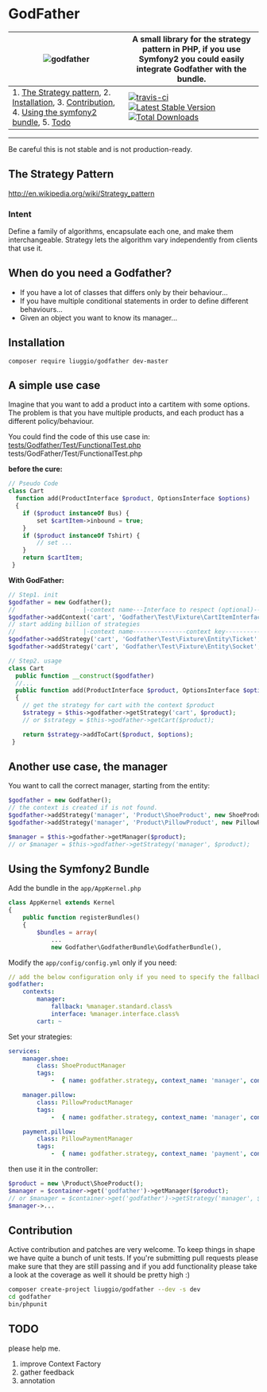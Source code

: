 # GodFather

| ![godfather](http://images.wikia.com/cybernations/images/archive/c/c9/20071008043557!Godfather_hand_black.png) | A small library for the strategy pattern in PHP, if you use Symfony2 you could easily integrate Godfather with the bundle.   |
| ------- |-----|
| 1. [The Strategy pattern](#the-strategy-pattern), 2. [Installation](#installation), 3. [Contribution](#contribution), 4. [Using the symfony2 bundle](#using-the-symfony2-bundle), 5. [Todo](#todo) |[![travis-ci](https://secure.travis-ci.org/liuggio/godfather.png)](http://travis-ci.org/liuggio/godfather) [![Latest Stable Version](https://poser.pugx.org/liuggio/godfather/v/stable.png)](https://packagist.org/packages/liuggio/godfather) [![Total Downloads](https://poser.pugx.org/liuggio/godfather/downloads.png)](https://packagist.org/packages/liuggio/godfather) |

------------------------------------------------------

Be careful this is not stable and is not production-ready.

## The Strategy Pattern

http://en.wikipedia.org/wiki/Strategy_pattern

### Intent

Define a family of algorithms, encapsulate each one, and make them interchangeable.
Strategy lets the algorithm vary independently from clients that use it.

## When do you need a Godfather?

- If you have a lot of classes that differs only by their behaviour...
- If you have multiple conditional statements in order to define different behaviours...
- Given an object you want to know its manager...

## Installation

`composer require liuggio/godfather dev-master`

## A simple use case

Imagine that you want to add a product into a cartitem with some options.
The problem is that you have multiple products, and each product has a different policy/behaviour.

You could find the code of this use case in: [tests/Godfather/Test/FunctionalTest.php](https://github.com/liuggio/godfather/blob/master/tests/Godfather/Test/FunctionalTest.php)                                                                                                                                                                                                                      tests/GodFather/Test/FunctionalTest.php

**before the cure:**

```php
// Pseudo Code
class Cart
  function add(ProductInterface $product, OptionsInterface $options)
  {
    if ($product instanceOf Bus) {
        set $cartItem->inbound = true;
    }
    if ($product instanceOf Tshirt) {
        // set ...
    }
    return $cartItem;
 }
```

**With GodFather:**

```php
// Step1. init
$godfather = new Godfather();
//                   |-context name---Interface to respect (optional)----Fallback Strategy-(optional)-|
$godfather->addContext('cart', 'Godfather\Test\Fixture\CartItemInterface', new StandardCartItem());
// start adding billion of strategies
//                   |-context name---------------context key----------------Strategy-------|
$godfather->addStrategy('cart', 'Godfather\Test\Fixture\Entity\Ticket', new TicketCartItem());
$godfather->addStrategy('cart', 'Godfather\Test\Fixture\Entity\Socket', new SocketCartItem());

// Step2. usage
class Cart
  public function __construct($godfather)
  //...
  public function add(ProductInterface $product, OptionsInterface $options)
  {
    // get the strategy for cart with the context $product
    $strategy = $this->godfather->getStrategy('cart', $product);
    // or $strategy = $this->godfather->getCart($product);

    return $strategy->addToCart($product, $options);
 }
```

## Another use case, the manager

You want to call the correct manager, starting from the entity:
```php
$godfather = new Godfather();
// the context is created if is not found.
$godfather->addStrategy('manager', 'Product\ShoeProduct', new ShoeProductManager());
$godfather->addStrategy('manager', 'Product\PillowProduct', new PillowProductManager());

$manager = $this->godfather->getManager($product);
// or $manager = $this->godfather->getStrategy('manager', $product);
```
## Using the Symfony2 Bundle

Add the bundle in the `app/AppKernel.php`
```php
class AppKernel extends Kernel
{
    public function registerBundles()
    {
        $bundles = array(
            ...
            new Godfather\GodfatherBundle\GodfatherBundle(),
```
Modify the `app/config/config.yml` only if you need:
```yml
// add the below configuration only if you need to specify the fallback or the interface.
godfather:
    contexts:
        manager:
            fallback: %manager.standard.class%
            interface: %manager.interface.class%
        cart: ~
```

Set your strategies:
```yml
services:
    manager.shoe:
        class: ShoeProductManager
        tags:
            -  { name: godfather.strategy, context_name: 'manager', context_key: %product.show.class% }

    manager.pillow:
        class: PillowProductManager
        tags:
            -  { name: godfather.strategy, context_name: 'manager', context_key: %product.pillow.class% }

    payment.pillow:
        class: PillowPaymentManager
        tags:
            -  { name: godfather.strategy, context_name: 'payment', context_key: %payment.pillow.class% }
```

then use it in the controller:
```php
$product = new \Product\ShoeProduct();
$manager = $container->get('godfather')->getManager($product);
// or $manager = $container->get('godfather')->getStrategy('manager', $product);
$manager->...
```

## Contribution

Active contribution and patches are very welcome.
To keep things in shape we have quite a bunch of unit tests. If you're submitting pull requests please
make sure that they are still passing and if you add functionality please
take a look at the coverage as well it should be pretty high :)

```bash
composer create-project liuggio/godfather --dev -s dev
cd godfather
bin/phpunit
```

## TODO

please help me.

1. improve Context Factory
2. gather feedback
3. annotation
